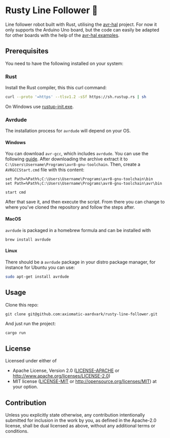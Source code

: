 Rusty Line Follower 🦀
======================
Line follower robot built with Rust, utilising the [avr-hal](https://github.com/Rahix/avr-hal-template) project. For now it only supports the Arduino Uno board, but the code can easily be adapted for other boards with the help of the [avr-hal examples](https://github.com/Rahix/avr-hal/tree/main/examples).
## Prerequisites
You need to have the following installed on your system:
### Rust
Install the Rust compiler, this this curl command:
```bash
curl --proto '=https' --tlsv1.2 -sSf https://sh.rustup.rs | sh
```
On Windows use [rustup-init.exe](https://rustup.rs/).

### Avrdude
The installation process for `avrdude` will depend on your OS.

#### Windows
You can download `avr-gcc`, which includes `avrdude`.
You can use the following [guide](https://tinusaur.com/guides/avr-gcc-toolchain/).
After downloading the archive extract it to `C:\Users\Username\Programs\avr8-gnu-toolchain`.
Then, create a ```AVRGCCStart.cmd``` file with this content:
```code
set Path=%Path%;C:\Users\Username\Programs\avr8-gnu-toolchain\bin
set Path=%Path%;C:\Users\Username\Programs\avr8-gnu-toolchain\avr\bin

start cmd
```
After that save it, and then execute the script. From there you can change to where you've cloned the repository and follow the steps after.

#### MacOS
`avrdude` is packaged in a homebrew formula and can be installed with
```
brew install avrdude
```
#### Linux
There should be a `avrdude` package in your distro package manager, for instance for Ubuntu you can use:
```bash
sudo apt-get install avrdude
```
## Usage
Clone this repo:
```
git clone git@github.com:axiomatic-aardvark/rusty-line-follower.git
```
And just run the project:
```bash
cargo run
```
## License
Licensed under either of
 - Apache License, Version 2.0
   ([LICENSE-APACHE](LICENSE-APACHE) or <http://www.apache.org/licenses/LICENSE-2.0>)
 - MIT license
   ([LICENSE-MIT](LICENSE-MIT) or <http://opensource.org/licenses/MIT>)
at your option.
## Contribution
Unless you explicitly state otherwise, any contribution intentionally submitted
for inclusion in the work by you, as defined in the Apache-2.0 license, shall
be dual licensed as above, without any additional terms or conditions.
